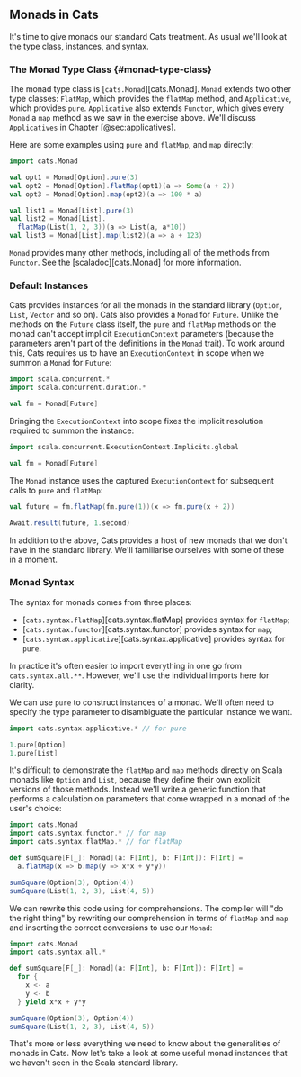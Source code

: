 ## Monads in Cats

It's time to give monads our standard Cats treatment.
As usual we'll look at the type class, instances, and syntax.

### The Monad Type Class {#monad-type-class}

The monad type class is [`cats.Monad`][cats.Monad].
`Monad` extends two other type classes:
`FlatMap`, which provides the `flatMap` method,
and `Applicative`, which provides `pure`.
`Applicative` also extends `Functor`,
which gives every `Monad` a `map` method
as we saw in the exercise above.
We'll discuss `Applicatives` in Chapter [@sec:applicatives].

Here are some examples using `pure` and `flatMap`, and `map` directly:

```scala mdoc:silent
import cats.Monad
```

```scala mdoc
val opt1 = Monad[Option].pure(3)
val opt2 = Monad[Option].flatMap(opt1)(a => Some(a + 2))
val opt3 = Monad[Option].map(opt2)(a => 100 * a)

val list1 = Monad[List].pure(3)
val list2 = Monad[List].
  flatMap(List(1, 2, 3))(a => List(a, a*10))
val list3 = Monad[List].map(list2)(a => a + 123)
```

`Monad` provides many other methods,
including all of the methods from `Functor`.
See the [scaladoc][cats.Monad] for more information.

### Default Instances

Cats provides instances for all the monads in the standard library
(`Option`, `List`, `Vector` and so on).
Cats also provides a `Monad` for `Future`.
Unlike the methods on the `Future` class itself,
the `pure` and `flatMap` methods on the monad
can't accept implicit `ExecutionContext` parameters
(because the parameters aren't part of the definitions in the `Monad` trait).
To work around this, Cats requires us to have an `ExecutionContext` in scope
when we summon a `Monad` for `Future`:

```scala mdoc:silent
import scala.concurrent.*
import scala.concurrent.duration.*
```

```scala mdoc:fail
val fm = Monad[Future]
```

Bringing the `ExecutionContext` into scope
fixes the implicit resolution required to summon the instance:

```scala mdoc:silent
import scala.concurrent.ExecutionContext.Implicits.global
```

```scala mdoc
val fm = Monad[Future]
```

The `Monad` instance uses the captured `ExecutionContext`
for subsequent calls to `pure` and `flatMap`:

```scala mdoc:silent
val future = fm.flatMap(fm.pure(1))(x => fm.pure(x + 2))
```

```scala mdoc
Await.result(future, 1.second)
```

In addition to the above,
Cats provides a host of new monads that we don't have in the standard library.
We'll familiarise ourselves with some of these in a moment.

### Monad Syntax

The syntax for monads comes from three places:

 - [`cats.syntax.flatMap`][cats.syntax.flatMap]
   provides syntax for `flatMap`;
 - [`cats.syntax.functor`][cats.syntax.functor]
   provides syntax for `map`;
 - [`cats.syntax.applicative`][cats.syntax.applicative]
   provides syntax for `pure`.

In practice it's often easier to import everything in one go
from `cats.syntax.all.**`.
However, we'll use the individual imports here for clarity.

We can use `pure` to construct instances of a monad.
We'll often need to specify the type parameter to disambiguate the particular instance we want.

```scala mdoc:silent
import cats.syntax.applicative.* // for pure
```

```scala mdoc
1.pure[Option]
1.pure[List]
```

It's difficult to demonstrate the `flatMap` and `map` methods
directly on Scala monads like `Option` and `List`,
because they define their own explicit versions of those methods.
Instead we'll write a generic function that
performs a calculation on parameters
that come wrapped in a monad of the user's choice:

```scala mdoc:silent
import cats.Monad
import cats.syntax.functor.* // for map
import cats.syntax.flatMap.* // for flatMap

def sumSquare[F[_]: Monad](a: F[Int], b: F[Int]): F[Int] =
  a.flatMap(x => b.map(y => x*x + y*y))
```

```scala mdoc
sumSquare(Option(3), Option(4))
sumSquare(List(1, 2, 3), List(4, 5))
```

We can rewrite this code using for comprehensions.
The compiler will "do the right thing" by
rewriting our comprehension in terms of `flatMap` and `map`
and inserting the correct conversions to use our `Monad`:

```scala mdoc:invisible:reset-object
import cats.Monad
import cats.syntax.all.*
```
```scala mdoc:silent
def sumSquare[F[_]: Monad](a: F[Int], b: F[Int]): F[Int] =
  for {
    x <- a
    y <- b
  } yield x*x + y*y
```

```scala mdoc
sumSquare(Option(3), Option(4))
sumSquare(List(1, 2, 3), List(4, 5))
```

That's more or less everything we need to know
about the generalities of monads in Cats.
Now let's take a look at some useful monad instances
that we haven't seen in the Scala standard library.

